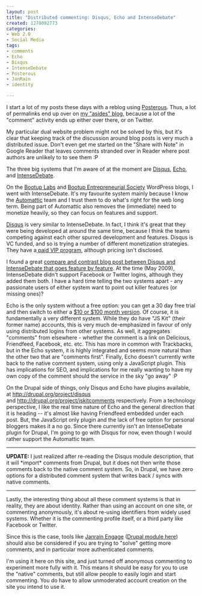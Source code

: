 ```yaml
--- 
layout: post
title: "Distributed commenting: Disqus, Echo and IntenseDebate"
created: 1278092773
categories: 
- Web 2.0
- Social Media
tags:
- comments
- Echo
- Disqus
- IntenseDebate
- Posterous
- JanRain
- identity

---
```

<p>
	I start a lot of my posts these days with a reblog using <a href="http://posterous.com">Posterous</a>. Thus, a lot of permalinks end up over on <a href="http://asides.bmannconsulting.com">my &quot;asides&quot; blog</a>, because a lot of the &quot;comment&quot; activity ends up either over there, or on Twitter.</p>
<p>
	My particular dual website problem might not be solved by this, but it&#39;s clear that keeping track of the discussion around blog posts is very much a distributed issue. Don&#39;t even get me started on the &quot;Share with Note&quot; in Google Reader that leaves comments stranded over in Reader where post authors are unlikely to to see them :P</p>
<p>
	The three big systems that I&#39;m aware of at the moment are <a href="http://disqus.com">Disqus</a>, <a href="http://aboutecho.com">Echo</a>, and <a href="http://intensedebate.com">IntenseDebate</a>.</p>
<p>
	On the <a href="http://blog.bootuplabs.com">Bootup Labs</a> and <a href="http://bootup.ca">Bootup Entrepreneurial Society</a> WordPress blogs, I went with IntenseDebate. It&#39;s my favourite system mainly because I know the <a href="http://automattic.com">Automattic</a> team and I trust them to do what&#39;s right for the web long term. Being part of Automattic also removes the (immediate) need to monetize heavily, so they can focus on features and support.</p>
<p>
	<a href="http://disqus.com">Disqus</a> is very similar to IntenseDebate. In fact, I think it&#39;s great that they were being developed at around the same time, because I think the teams competing against each other spurred development and features. Disqus is VC funded, and so is trying a number of different monetization strategies. They have a<a href="http://disqus.com/vip/"> paid VIP program</a>, although pricing isn&#39;t disclosed.</p>
<p>
	I found a great <a href="http://tomuse.com/comment-system-compare-wordpress-intense-debate-disqus/">compare and contrast blog post between Disqus and IntenseDebate that goes feature by feature</a>. At the time (May 2009), IntenseDebate didn&#39;t support Facebook or Twitter logins, although they added them both. I have a hard time telling the two systems apart - any passionate users of either system want to point out killer features (or missing ones)?</p>
<p>
	Echo is the only system without a free option: you can get a 30 day free trial and then switch to either a <a href="http://aboutecho.com/pricing.html">$10 or $100 month version</a>. Of course, it is fundamentally a very different system. While they do have &quot;JS Kit&quot; (their former name) accounts, this is very much de-emphasized in favour of only using distributed logins from other systems. As well, it aggregates &quot;comments&quot; from elsewhere - whether the comment is a link on Delicious, Friendfeed, Facebook, etc. etc. This has more in common with Trackbacks, but in the Echo system, it is highly integrated and seems more natural than the other two that are &quot;comments first&quot;. Finally, Echo doesn&#39;t currently write back to the native comment system, using only a JavaScript plugin. This has implications for SEO, and implications for me really wanting to have my own copy of the comment should the service in the sky &quot;go away&quot; :P</p>
<p>
	On the Drupal side of things, only Disqus and Echo have plugins available, at&nbsp;<a href="http://drupal.org/project/disqus">http://drupal.org/project/disqus</a> and&nbsp;<a href="http://drupal.org/project/jskitcomments">http://drupal.org/project/jskitcomments</a> respectively. From a technology perspective, I like the real time nature of Echo and the general direction that it is heading -- it&#39;s almost like having Friendfeed embedded under each post. But, the JavaScript only plugin and the lack of free option for personal bloggers makes it a no go. Since there currently isn&#39;t an IntenseDebate plugin for Drupal, I&#39;m going to go with Disqus for now, even though I would rather support the Automattic team.</p>
<hr />
<p>
	<strong>UPDATE:</strong> I just realized after re-reading the Disqus module description, that it will *import* comments from Drupal, but it does not then write those comments back to the native comment system. So, in Drupal, we have zero options for a distributed comment system that writes back / syncs with native comments.</p>
<hr />
<p>
	Lastly, the interesting thing about all these comment systems is that in reality, they are about identity. Rather than using an account on one site, or commenting anonymously, it&#39;s about re-using identifiers from widely used systems. Whether it is the commenting profile itself, or a third party like Facebook or Twitter.</p>
<p>
	Since this is the case, tools like <a href="http://www.janrain.com/products/engage">Janrain Engage</a>&nbsp;(<a href="http://drupal.org/project/rpx">Drupal module here</a>) should also be considered if you are trying to &quot;solve&quot; getting more comments, and in particular more authenticated comments.</p>
<p>
	I&#39;m using it here on this site, and just turned off anonymous commenting to experiment more fully with it. This means it should be easy for you to use the &quot;native&quot; comments, but still allow people to easily login and start commenting. You do have to allow unmoderated account creation on the site you intend to use it.</p>
